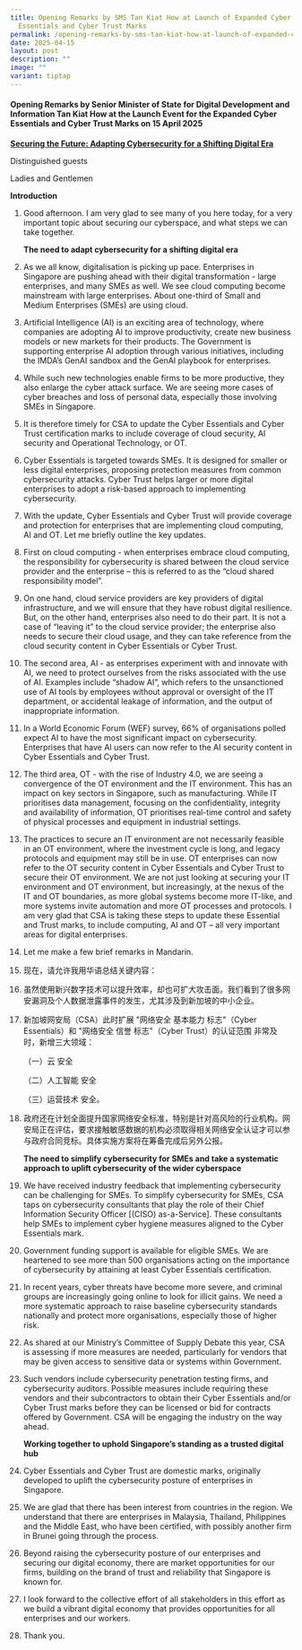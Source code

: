 ```yaml
---
title: Opening Remarks by SMS Tan Kiat How at Launch of Expanded Cyber
  Essentials and Cyber Trust Marks
permalink: /opening-remarks-by-sms-tan-kiat-how-at-launch-of-expanded-cyber-essentials-and-cyber-trust-marks/
date: 2025-04-15
layout: post
description: ""
image: ""
variant: tiptap
---
```

<h4><strong>Opening Remarks by Senior Minister of State for Digital Development and Information Tan Kiat How at the Launch Event for the Expanded Cyber Essentials and Cyber Trust Marks on 15 April 2025</strong></h4>
<p><strong><u>Securing the Future: Adapting Cybersecurity for a Shifting Digital Era</u></strong>
</p>
<p>Distinguished guests</p>
<p>Ladies and Gentlemen</p>
<p><strong>Introduction</strong>
</p>
<ol data-tight="true" class="tight">
<li>
<p>Good afternoon. I am very glad to see many of you here today, for a very
important topic about securing our cyberspace, and what steps we can take
together.</p>
<p></p>
<p><strong>The need to adapt cybersecurity for a shifting digital era</strong>
</p>
<p></p>
</li>
<li>
<p>As we all know, digitalisation is picking up pace. Enterprises in Singapore
are pushing ahead with their digital transformation - large enterprises,
and many SMEs as well. We see cloud computing become mainstream with large
enterprises. About one-third of Small and Medium Enterprises (SMEs) are
using cloud.</p>
<p></p>
</li>
<li>
<p>Artificial Intelligence (AI) is an exciting area of technology, where
companies are adopting AI to improve productivity, create new business
models or new markets for their products. The Government is supporting
enterprise AI adoption through various initiatives, including the IMDA’s
GenAI sandbox and the GenAI playbook for enterprises.</p>
<p></p>
</li>
<li>
<p>While such new technologies enable firms to be more productive, they also
enlarge the cyber attack surface. We are seeing more cases of cyber breaches
and loss of personal data, especially those involving SMEs in Singapore.</p>
<p></p>
</li>
<li>
<p>It is therefore timely for CSA to update the Cyber Essentials and Cyber
Trust certification marks to include coverage of cloud security, AI security
and Operational Technology, or OT.</p>
<p></p>
</li>
<li>
<p>Cyber Essentials is targeted towards SMEs. It is designed for smaller
or less digital enterprises, proposing protection measures from common
cybersecurity attacks. Cyber Trust helps larger or more digital enterprises
to adopt a risk-based approach to implementing cybersecurity.</p>
<p></p>
</li>
<li>
<p>With the update, Cyber Essentials and Cyber Trust will provide coverage
and protection for enterprises that are implementing cloud computing, AI
and OT. Let me briefly outline the key updates.</p>
<p></p>
</li>
<li>
<p>First on cloud computing - when enterprises embrace cloud computing, the
responsibility for cybersecurity is shared between the cloud service provider
and the enterprise – this is referred to as the “cloud shared responsibility
model”.</p>
<p></p>
</li>
<li>
<p>On one hand, cloud service providers are key providers of digital infrastructure,
and we will ensure that they have robust digital resilience. But, on the
other hand, enterprises also need to do their part. It is not a case of
“leaving it” to the cloud service provider; the enterprise also needs to
secure their cloud usage, and they can take reference from the cloud security
content in Cyber Essentials or Cyber Trust.</p>
<p></p>
</li>
<li>
<p>The second area, AI - as enterprises experiment with and innovate with
AI, we need to protect ourselves from the risks associated with the use
of AI. Examples include “shadow AI”, which refers to the unsanctioned use
of AI tools by employees without approval or oversight of the IT department,
or accidental leakage of information, and the output of inappropriate information.</p>
<p></p>
</li>
<li>
<p>In a World Economic Forum (WEF) survey, 66% of organisations polled expect
AI to have the most significant impact on cybersecurity. Enterprises that
have AI users can now refer to the AI security content in Cyber Essentials
and Cyber Trust.</p>
<p></p>
</li>
<li>
<p>The third area, OT - with the rise of Industry 4.0, we are seeing a convergence
of the OT environment and the IT environment. This has an impact on key
sectors in Singapore, such as manufacturing. While IT prioritises data
management, focusing on the confidentiality, integrity and availability
of information, OT prioritises real-time control and safety of physical
processes and equipment in industrial settings.</p>
<p></p>
</li>
<li>
<p>The practices to secure an IT environment are not necessarily feasible
in an OT environment, where the investment cycle is long, and legacy protocols
and equipment may still be in use. OT enterprises can now refer to the
OT security content in Cyber Essentials and Cyber Trust to secure their
OT environment. We are not just looking at securing your IT environment
and OT environment, but increasingly, at the nexus of the IT and OT boundaries,
as more global systems become more IT-like, and more systems invite automation
and more OT processes and protocols. I am very glad that CSA is taking
these steps to update these Essential and Trust marks, to include computing,
AI and OT – all very important areas for digital enterprises.</p>
<p></p>
</li>
<li>
<p>Let me make a few brief remarks in Mandarin.</p>
<p></p>
</li>
<li>
<p>现在，请允许我用华语总结关键内容：</p>
<p></p>
</li>
<li>
<p>虽然使用新兴数字技术可以提升效率，却也可扩大攻击面。我们看到了很多网安漏洞及个人数据泄露事件的发生，尤其涉及到新加坡的中小企业。</p>
<p></p>
</li>
<li>
<p>新加坡网安局（CSA）此时扩展 "网络安全 基本能力 标志"（Cyber Essentials）和 "网络安全 信誉 标志"（Cyber Trust）的认证范围
非常及时，新增三大领域：</p>
<p>（一）云 安全</p>
<p>（二）人工智能 安全</p>
<p>（三）运营技术 安全。</p>
<p></p>
</li>
<li>
<p>政府还在计划全面提升国家网络安全标准，特别是针对高风险的行业机构。网安局正在评估，要求接触敏感数据的机构必须取得相关网络安全认证才可以参与政府合同竞标。具体实施方案将在筹备完成后另外公报。</p>
<p></p>
<p><strong>The need to simplify cybersecurity for SMEs and take a systematic approach to uplift cybersecurity of the wider cyberspace</strong>
</p>
<p></p>
</li>
<li>
<p>We have received industry feedback that implementing cybersecurity can
be challenging for SMEs. To simplify cybersecurity for SMEs, CSA taps on
cybersecurity consultants that play the role of their Chief Information
Security Officer [(CISO) as-a-Service]. These consultants help SMEs to
implement cyber hygiene measures aligned to the Cyber Essentials mark.</p>
<p></p>
</li>
<li>
<p>Government funding support is available for eligible SMEs. We are heartened
to see more than 500 organisations acting on the importance of cybersecurity
by attaining at least Cyber Essentials certification.</p>
<p></p>
</li>
<li>
<p>In recent years, cyber threats have become more severe, and criminal groups
are increasingly going online to look for illicit gains. We need a more
systematic approach to raise baseline cybersecurity standards nationally
and protect more organisations, especially those of higher risk.</p>
<p></p>
</li>
<li>
<p>As shared at our Ministry’s Committee of Supply Debate this year, CSA
is assessing if more measures are needed, particularly for vendors that
may be given access to sensitive data or systems within Government.</p>
<p></p>
</li>
<li>
<p>Such vendors include cybersecurity penetration testing firms, and cybersecurity
auditors. Possible measures include requiring these vendors and their subcontractors
to obtain their Cyber Essentials and/or Cyber Trust marks before they can
be licensed or bid for contracts offered by Government. CSA will be engaging
the industry on the way ahead.</p>
<p></p>
<p><strong>Working together to uphold Singapore’s standing as a trusted digital hub</strong>
</p>
<p></p>
</li>
<li>
<p>Cyber Essentials and Cyber Trust are domestic marks, originally developed
to uplift the cybersecurity posture of enterprises in Singapore.</p>
<p></p>
</li>
<li>
<p>We are glad that there has been interest from countries in the region.
We understand that there are enterprises in Malaysia, Thailand, Philippines
and the Middle East, who have been certified, with possibly another firm
in Brunei going through the process.</p>
<p></p>
</li>
<li>
<p>Beyond raising the cybersecurity posture of our enterprises and securing
our digital economy, there are market opportunities for our firms, building
on the brand of trust and reliability that Singapore is known for.</p>
<p></p>
</li>
<li>
<p>I look forward to the collective effort of all stakeholders in this effort
as we build a vibrant digital economy that provides opportunities for all
enterprises and our workers.</p>
<p></p>
</li>
<li>
<p>Thank you.</p>
</li>
</ol>
<p></p>